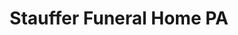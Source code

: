 ---
title: "Stauffer Funeral Home PA"
url: /mount-airy/stauffer-funeral-home-pa/
shop: funeral directors
---